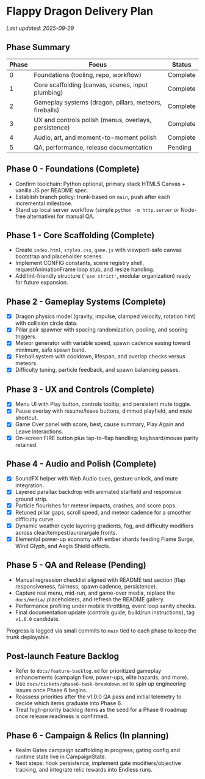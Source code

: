 # Flappy Dragon Delivery Plan

_Last updated: 2025-09-29_

## Phase Summary
| Phase | Focus | Status |
| ----- | ----- | ------ |
| 0 | Foundations (tooling, repo, workflow) | Complete |
| 1 | Core scaffolding (canvas, scenes, input plumbing) | Complete |
| 2 | Gameplay systems (dragon, pillars, meteors, fireballs) | Complete |
| 3 | UX and controls polish (menus, overlays, persistence) | Complete |
| 4 | Audio, art, and moment-to-moment polish | Complete |
| 5 | QA, performance, release documentation | Pending |

## Phase 0 - Foundations (Complete)
- Confirm toolchain: Python optional, primary stack HTML5 Canvas + vanilla JS per README spec.
- Establish branch policy: trunk-based on `main`, push after each incremental milestone.
- Stand up local server workflow (simple `python -m http.server` or Node-free alternative) for manual QA.

## Phase 1 - Core Scaffolding (Complete)
- Create `index.html`, `styles.css`, `game.js` with viewport-safe canvas bootstrap and placeholder scenes.
- Implement CONFIG constants, scene registry shell, requestAnimationFrame loop stub, and resize handling.
- Add lint-friendly structure (`'use strict'`, modular organization) ready for future expansion.

## Phase 2 - Gameplay Systems (Complete)
- [x] Dragon physics model (gravity, impulse, clamped velocity, rotation hint) with collision circle data.
- [x] Pillar pair spawner with spacing randomization, pooling, and scoring triggers.
- [x] Meteor generator with variable speed, spawn cadence easing toward minimum, safe spawn band.
- [x] Fireball system with cooldown, lifespan, and overlap checks versus meteors.
- [x] Difficulty tuning, particle feedback, and spawn balancing passes.

## Phase 3 - UX and Controls (Complete)
- [x] Menu UI with Play button, controls tooltip, and persistent mute toggle.
- [x] Pause overlay with resume/leave buttons, dimmed playfield, and mute shortcut.
- [x] Game Over panel with score, best, cause summary, Play Again and Leave interactions.
- [x] On-screen FIRE button plus tap-to-flap handling; keyboard/mouse parity retained.

## Phase 4 - Audio and Polish (Complete)
- [x] SoundFX helper with Web Audio cues, gesture unlock, and mute integration.
- [x] Layered parallax backdrop with animated starfield and responsive ground strip.
- [x] Particle flourishes for meteor impacts, crashes, and score pops.
- [x] Retuned pillar gaps, scroll speed, and meteor cadence for a smoother difficulty curve.
- [x] Dynamic weather cycle layering gradients, fog, and difficulty modifiers across clear/tempest/aurora/gale fronts.
- [x] Elemental power-up economy with ember shards feeding Flame Surge, Wind Glyph, and Aegis Shield effects.

## Phase 5 - QA and Release (Pending)
- Manual regression checklist aligned with README test section (flap responsiveness, fairness, spawn cadence, persistence).
- Capture real menu, mid-run, and game-over media, replace the `docs/media/` placeholders, and refresh the README gallery.
- Performance profiling under mobile throttling, event loop sanity checks.
- Final documentation update (controls guide, build/run instructions), tag `v1.0.0` candidate.

Progress is logged via small commits to `main` tied to each phase to keep the trunk deployable.

## Post-launch Feature Backlog
- Refer to `docs/feature-backlog.md` for prioritized gameplay enhancements (campaign flow, power-ups, elite hazards, and more).
- Use `docs/tickets/phase6-task-breakdown.md` to spin up engineering issues once Phase 6 begins.
- Reassess priorities after the v1.0.0 QA pass and initial telemetry to decide which items graduate into Phase 6.
- Treat high-priority backlog items as the seed for a Phase 6 roadmap once release readiness is confirmed.

## Phase 6 - Campaign & Relics (In planning)
- Realm Gates campaign scaffolding in progress; gating config and runtime state live in CampaignState.
- Next steps: hook persistence, implement gate modifiers/objective tracking, and integrate relic rewards into Endless runs.




